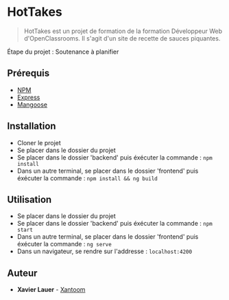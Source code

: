 # HotTakes #

> HotTakes est un projet de formation de la formation Développeur Web d'OpenClassrooms. Il s'agit d'un site de recette de sauces piquantes.

Étape du projet : Soutenance à planifier

## Prérequis ##
- [NPM](https://www.npmjs.com/)
- [Express]()
- [Mangoose]()

## Installation ##

- Cloner le projet
- Se placer dans le dossier du projet
- Se placer dans le dossier 'backend' puis éxécuter la commande : `npm install`
- Dans un autre terminal, se placer dans le dossier 'frontend' puis éxécuter la commande : `npm install && ng build`
  
## Utilisation ##

- Se placer dans le dossier du projet
- Se placer dans le dossier 'backend' puis éxécuter la commande : `npm start`
- Dans un autre terminal, se placer dans le dossier 'frontend' puis éxécuter la commande : `ng serve`
- Dans un navigateur, se rendre sur l'addresse : `localhost:4200`

## Auteur ##
* **Xavier Lauer** - [Xantoom](https://github.com/Xantoom)
